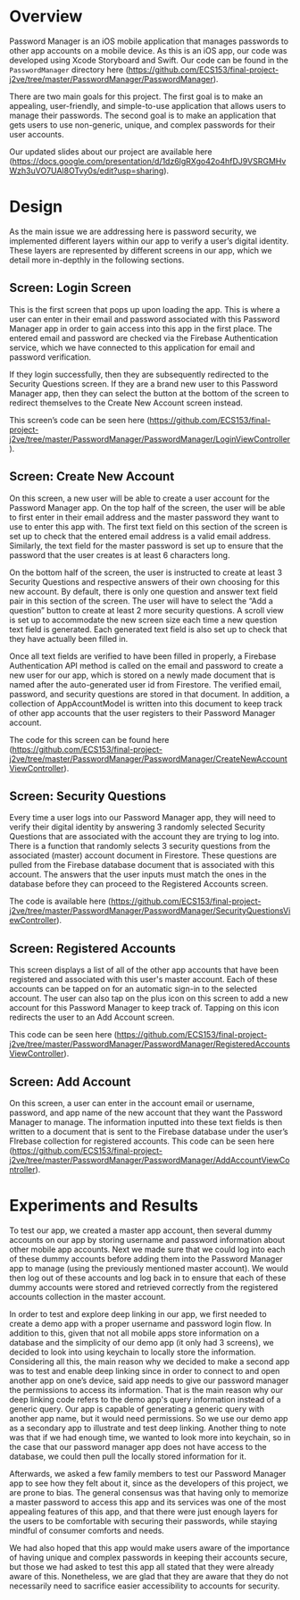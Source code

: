 # Overview
Password Manager is an iOS mobile application that manages passwords to other app accounts on a mobile device. As this is an iOS app, our code was developed using Xcode Storyboard and Swift. Our code can be found in the `PasswordManager` directory here (https://github.com/ECS153/final-project-j2ve/tree/master/PasswordManager/PasswordManager).

There are two main goals for this project. The first goal is to make an appealing, user-friendly, and simple-to-use application that allows users to manage their passwords. The second goal is to make an application that gets users to use non-generic, unique, and complex passwords for their user accounts.

Our updated slides about our project are available here (https://docs.google.com/presentation/d/1dz6lgRXgo42o4hfDJ9VSRGMHvWzh3uVO7UAl8OTvy0s/edit?usp=sharing).

# Design
As the main issue we are addressing here is password security, we implemented different layers within our app to verify a user’s digital identity. These layers are represented by different screens in our app, which we detail more in-depthly in the following sections.

## Screen: Login Screen
This is the first screen that pops up upon loading the app. This is where a user can enter in their email and password associated with this Password Manager app in order to gain access into this app in the first place. The entered email and password are checked via the Firebase Authentication service, which we have connected to this application for email and password verification.

If they login successfully, then they are subsequently redirected to the Security Questions screen. If they are a brand new user to this Password Manager app, then they can select the button at the bottom of the screen to redirect themselves to the Create New Account screen instead.

This screen’s code can be seen here (https://github.com/ECS153/final-project-j2ve/tree/master/PasswordManager/PasswordManager/LoginViewController).

## Screen: Create New Account
On this screen, a new user will be able to create a user account for the Password Manager app. On the top half of the screen, the user will be able to first enter in their email address and the master password they want to use to enter this app with. The first text field on this section of the screen is set up to check that the entered email address is a valid email address. Similarly, the text field for the master password is set up to ensure that the password that the user creates is at least 6 characters long.

On the bottom half of the screen, the user is instructed to create at least 3 Security Questions and respective answers of their own choosing for this new account. By default, there is only one question and answer text field pair in this section of the screen. The user will have to select the “Add a question” button to create at least 2 more security questions. A scroll view is set up to accommodate the new screen size each time a new question text field is generated. Each generated text field is also set up to check that they have actually been filled in.

Once all text fields are verified to have been filled in properly, a Firebase Authentication API method is called on the email and password to create a new user for our app, which is stored on a newly made document that is named after the auto-generated user id from Firestore. The verified email, password, and security questions are stored in that document. In addition, a collection of AppAccountModel is written into this document to keep track of other app accounts that the user registers to their Password Manager account.

The code for this screen can be found here (https://github.com/ECS153/final-project-j2ve/tree/master/PasswordManager/PasswordManager/CreateNewAccountViewController).

## Screen: Security Questions
Every time a user logs into our Password Manager app, they will need to verify their digital identity by answering 3 randomly selected Security Questions that are associated with the account they are trying to log into. There is a function that randomly selects 3 security questions from the associated (master) account document in Firestore. These questions are pulled from the Firebase database document that is associated with this account. The answers that the user inputs must match the ones in the database before they can proceed to the Registered Accounts screen.

The code is available here (https://github.com/ECS153/final-project-j2ve/tree/master/PasswordManager/PasswordManager/SecurityQuestionsViewController).

## Screen: Registered Accounts
This screen displays a list of all of the other app accounts that have been registered and associated with this user's master account. Each of these accounts can be tapped on for an automatic sign-in to the selected account. The user can also tap on the plus icon on this screen to add a new account for this Password Manager to keep track of. Tapping on this icon redirects the user to an Add Account screen.

This code can be seen here (https://github.com/ECS153/final-project-j2ve/tree/master/PasswordManager/PasswordManager/RegisteredAccountsViewController).

## Screen: Add Account
On this screen, a user can enter in the account email or username, password, and app name of the new account that they want the Password Manager to manage. The information inputted into these text fields is then written to a document that is sent to the Firebase database under the user’s FIrebase collection for registered accounts.
This code can be seen here (https://github.com/ECS153/final-project-j2ve/tree/master/PasswordManager/PasswordManager/AddAccountViewController).


# Experiments and Results
To test our app, we created a master app account, then several dummy accounts on our app by storing username and password information about other mobile app accounts. Next we made sure that we could log into each of these dummy accounts before adding them into the Password Manager app to manage (using the previously mentioned master account). We would then log out of these accounts and log back in to ensure that each of these dummy accounts were stored and retrieved correctly from the registered accounts collection in the master account.

In order to test and explore deep linking in our app, we first needed to create a demo app with a proper username and password login flow.  In addition to this, given that not all mobile apps store information on a database and the simplicity of our demo app (it only had 3 screens), we decided to look into using keychain to locally store the information.  Considering all this, the main reason why we decided to make a second app was to test and enable deep linking since in order to connect to and open another app on one’s device, said app needs to give our password manager the permissions to access its information.  That is the main reason why our deep linking code refers to the demo app's query information instead of a generic query. Our app is capable of generating a generic query with another app name, but it would need permissions. So we use our demo app as a secondary app to illustrate and test deep linking. Another thing to note was that if we had enough time, we wanted to look more into keychain, so in the case that our password manager app does not have access to the database, we could then pull the locally stored information for it.  

Afterwards, we asked a few family members to test our Password Manager app to see how they felt about it, since as the developers of this project, we are prone to bias. The general consensus was that having only to memorize a master password to access this app and its services was one of the most appealing features of this app, and that there were just enough layers for the users to be comfortable with securing their passwords, while staying mindful of consumer comforts and needs.

We had also hoped that this app would make users aware of the importance of having unique and complex passwords in keeping their accounts secure, but those we had asked to test this app all stated that they were already aware of this. Nonetheless, we are glad that they are aware that they do not necessarily need to sacrifice easier accessibility to accounts for security.


